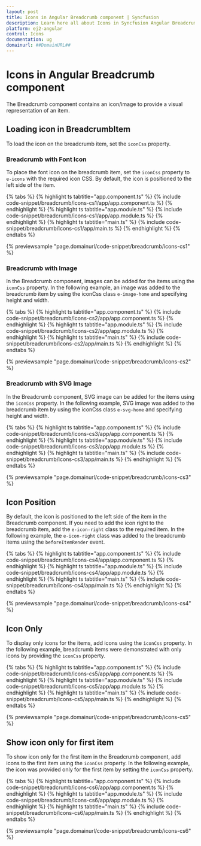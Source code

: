 ```yaml
---
layout: post
title: Icons in Angular Breadcrumb component | Syncfusion
description: Learn here all about Icons in Syncfusion Angular Breadcrumb component of Syncfusion Essential JS 2 and more.
platform: ej2-angular
control: Icons 
documentation: ug
domainurl: ##DomainURL##
---
```


# Icons in Angular Breadcrumb component

The Breadcrumb component contains an icon/image to provide a visual representation of an item.

## Loading icon in BreadcrumbItem

To load the icon on the breadcrumb item, set the `iconCss` property.

### Breadcrumb with Font Icon

To place the font icon on the breadcrumb item, set the `iconCss` property to `e-icons` with the required icon CSS. By default, the icon is positioned to the left side of the item.

{% tabs %}
{% highlight ts tabtitle="app.component.ts" %}
{% include code-snippet/breadcrumb/icons-cs1/app/app.component.ts %}
{% endhighlight %}
{% highlight ts tabtitle="app.module.ts" %}
{% include code-snippet/breadcrumb/icons-cs1/app/app.module.ts %}
{% endhighlight %}
{% highlight ts tabtitle="main.ts" %}
{% include code-snippet/breadcrumb/icons-cs1/app/main.ts %}
{% endhighlight %}
{% endtabs %}
  
{% previewsample "page.domainurl/code-snippet/breadcrumb/icons-cs1" %}

### Breadcrumb with Image

In the Breadcrumb component, images can be added for the items using the `iconCss` property. In the following example, an image was added to the breadcrumb item by using the iconCss class `e-image-home` and specifying height and width.

{% tabs %}
{% highlight ts tabtitle="app.component.ts" %}
{% include code-snippet/breadcrumb/icons-cs2/app/app.component.ts %}
{% endhighlight %}
{% highlight ts tabtitle="app.module.ts" %}
{% include code-snippet/breadcrumb/icons-cs2/app/app.module.ts %}
{% endhighlight %}
{% highlight ts tabtitle="main.ts" %}
{% include code-snippet/breadcrumb/icons-cs2/app/main.ts %}
{% endhighlight %}
{% endtabs %}
  
{% previewsample "page.domainurl/code-snippet/breadcrumb/icons-cs2" %}

### Breadcrumb with SVG Image

In the Breadcrumb component, SVG image can be added for the items using the `iconCss` property. In the following example, SVG image was added to the breadcrumb item by using the iconCss class `e-svg-home` and specifying height and width.

{% tabs %}
{% highlight ts tabtitle="app.component.ts" %}
{% include code-snippet/breadcrumb/icons-cs3/app/app.component.ts %}
{% endhighlight %}
{% highlight ts tabtitle="app.module.ts" %}
{% include code-snippet/breadcrumb/icons-cs3/app/app.module.ts %}
{% endhighlight %}
{% highlight ts tabtitle="main.ts" %}
{% include code-snippet/breadcrumb/icons-cs3/app/main.ts %}
{% endhighlight %}
{% endtabs %}
  
{% previewsample "page.domainurl/code-snippet/breadcrumb/icons-cs3" %}

## Icon Position

By default, the icon is positioned to the left side of the item in the Breadcrumb component. If you need to add the icon right to the breadcrumb item, add the `e-icon-right` class to the required item. In the following example, the `e-icon-right` class was added to the breadcrumb items using the `beforeItemRender` event.

{% tabs %}
{% highlight ts tabtitle="app.component.ts" %}
{% include code-snippet/breadcrumb/icons-cs4/app/app.component.ts %}
{% endhighlight %}
{% highlight ts tabtitle="app.module.ts" %}
{% include code-snippet/breadcrumb/icons-cs4/app/app.module.ts %}
{% endhighlight %}
{% highlight ts tabtitle="main.ts" %}
{% include code-snippet/breadcrumb/icons-cs4/app/main.ts %}
{% endhighlight %}
{% endtabs %}
  
{% previewsample "page.domainurl/code-snippet/breadcrumb/icons-cs4" %}

## Icon Only

To display only icons for the items, add icons using the `iconCss` property. In the following example, breadcrumb items were demonstrated with only icons by providing the `iconCss` property.

{% tabs %}
{% highlight ts tabtitle="app.component.ts" %}
{% include code-snippet/breadcrumb/icons-cs5/app/app.component.ts %}
{% endhighlight %}
{% highlight ts tabtitle="app.module.ts" %}
{% include code-snippet/breadcrumb/icons-cs5/app/app.module.ts %}
{% endhighlight %}
{% highlight ts tabtitle="main.ts" %}
{% include code-snippet/breadcrumb/icons-cs5/app/main.ts %}
{% endhighlight %}
{% endtabs %}
  
{% previewsample "page.domainurl/code-snippet/breadcrumb/icons-cs5" %}

## Show icon only for first item

To show icon only for the first item in the Breadcrumb component, add icons to the first item using the `iconCss` property. In the following example, the icon was provided only for the first item by setting the `iconCss` property.

{% tabs %}
{% highlight ts tabtitle="app.component.ts" %}
{% include code-snippet/breadcrumb/icons-cs6/app/app.component.ts %}
{% endhighlight %}
{% highlight ts tabtitle="app.module.ts" %}
{% include code-snippet/breadcrumb/icons-cs6/app/app.module.ts %}
{% endhighlight %}
{% highlight ts tabtitle="main.ts" %}
{% include code-snippet/breadcrumb/icons-cs6/app/main.ts %}
{% endhighlight %}
{% endtabs %}
  
{% previewsample "page.domainurl/code-snippet/breadcrumb/icons-cs6" %}